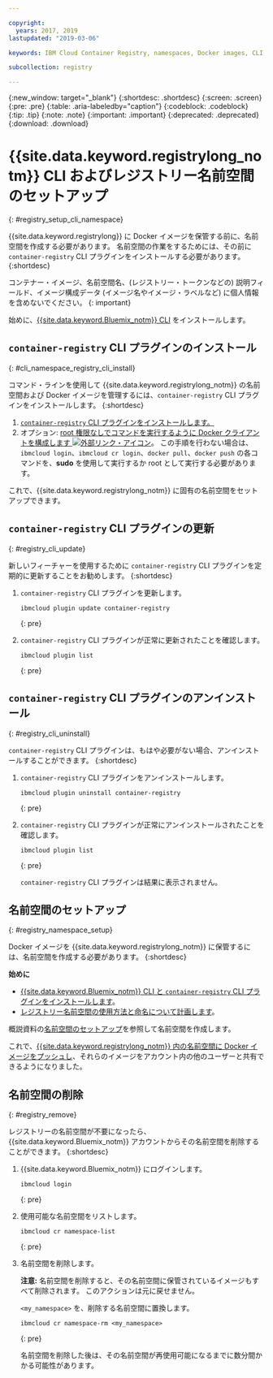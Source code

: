 ```yaml
---

copyright:
  years: 2017, 2019
lastupdated: "2019-03-06"

keywords: IBM Cloud Container Registry, namespaces, Docker images, CLI, commands, installing, registry CLI, removing namespaces, 

subcollection: registry

---
```


{:new_window: target="_blank"}
{:shortdesc: .shortdesc}
{:screen: .screen}
{:pre: .pre}
{:table: .aria-labeledby="caption"}
{:codeblock: .codeblock}
{:tip: .tip}
{:note: .note}
{:important: .important}
{:deprecated: .deprecated}
{:download: .download}

# {{site.data.keyword.registrylong_notm}} CLI およびレジストリー名前空間のセットアップ
{: #registry_setup_cli_namespace}

{{site.data.keyword.registrylong}} に Docker イメージを保管する前に、名前空間を作成する必要があります。 名前空間の作業をするためには、その前に `container-registry` CLI プラグインをインストールする必要があります。
{:shortdesc}

コンテナー・イメージ、名前空間名、(レジストリー・トークンなどの) 説明フィールド、イメージ構成データ (イメージ名やイメージ・ラベルなど) に個人情報を含めないでください。
{: important}

始めに、[{{site.data.keyword.Bluemix_notm}} CLI](/docs/cli?topic=cloud-cli-ibmcloud-cli#ibmcloud-cli) をインストールします。

## `container-registry` CLI プラグインのインストール
{: #cli_namespace_registry_cli_install}

コマンド・ラインを使用して {{site.data.keyword.registrylong_notm}} の名前空間および Docker イメージを管理するには、`container-registry` CLI プラグインをインストールします。
{:shortdesc}

1. [`container-registry` CLI プラグインをインストールします。](/docs/services/Registry?topic=registry-getting-started#gs_registry_cli_install)
2. オプション: [root 権限なしでコマンドを実行するように Docker クライアントを構成します ![外部リンク・アイコン](../../icons/launch-glyph.svg "外部リンク・アイコン")](https://docs.docker.com/engine/installation/linux/linux-postinstall)。 この手順を行わない場合は、`ibmcloud login`、`ibmcloud cr login`、`docker pull`、`docker push` の各コマンドを、**sudo** を使用して実行するか root として実行する必要があります。

これで、{{site.data.keyword.registrylong_notm}} に固有の名前空間をセットアップできます。

## `container-registry` CLI プラグインの更新
{: #registry_cli_update}

新しいフィーチャーを使用するために `container-registry` CLI プラグインを定期的に更新することをお勧めします。
{:shortdesc}

1. `container-registry` CLI プラグインを更新します。

    ```
    ibmcloud plugin update container-registry
    ```
    {: pre}

2. `container-registry` CLI プラグインが正常に更新されたことを確認します。

    ```
    ibmcloud plugin list
    ```
     {: pre}

## `container-registry` CLI プラグインのアンインストール
{: #registry_cli_uninstall}

`container-registry` CLI プラグインは、もはや必要がない場合、アンインストールすることができます。
{:shortdesc}

1. `container-registry` CLI プラグインをアンインストールします。

    ```
    ibmcloud plugin uninstall container-registry
    ```
    {: pre}

2. `container-registry` CLI プラグインが正常にアンインストールされたことを確認します。

    ```
    ibmcloud plugin list
    ```
    {: pre}

    `container-registry` CLI プラグインは結果に表示されません。

## 名前空間のセットアップ
{: #registry_namespace_setup}

Docker イメージを {{site.data.keyword.registrylong_notm}} に保管するには、名前空間を作成する必要があります。
{:shortdesc}

**始めに**

- [{{site.data.keyword.Bluemix_notm}} CLI と `container-registry` CLI プラグインをインストールします](/docs/services/Registry?topic=registry-getting-started#gs_registry_cli_install)。
- [レジストリー名前空間の使用方法と命名について計画します](/docs/services/Registry?topic=registry-registry_overview#registry_namespaces)。

概説資料の[名前空間のセットアップ](/docs/services/Registry?topic=registry-getting-started#gs_registry_namespace_add)を参照して名前空間を作成します。

これで、[{{site.data.keyword.registrylong_notm}} 内の名前空間に Docker イメージをプッシュし](/docs/services/Registry?topic=registry-registry_images_#registry_images_pushing_namespace)、それらのイメージをアカウント内の他のユーザーと共有できるようになりました。

## 名前空間の削除
{: #registry_remove}

レジストリーの名前空間が不要になったら、{{site.data.keyword.Bluemix_notm}} アカウントからその名前空間を削除することができます。
{:shortdesc}

1. {{site.data.keyword.Bluemix_notm}} にログインします。

    ```
    ibmcloud login
    ```
    {: pre}

2. 使用可能な名前空間をリストします。

    ```
    ibmcloud cr namespace-list
    ```
    {: pre}

3. 名前空間を削除します。

    **注意:** 名前空間を削除すると、その名前空間に保管されているイメージもすべて削除されます。 このアクションは元に戻せません。

    `<my_namespace>` を、削除する名前空間に置換します。

    ```
    ibmcloud cr namespace-rm <my_namespace>
    ```
    {: pre}

    名前空間を削除した後は、その名前空間が再使用可能になるまでに数分間かかる可能性があります。
